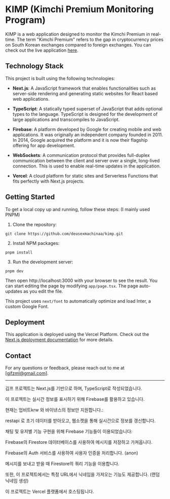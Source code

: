 # KIMP (Kimchi Premium Monitoring Program)

KIMP is a web application designed to monitor the Kimchi Premium in real-time. The term "Kimchi Premium" refers to the gap in cryptocurrency prices on South Korean exchanges compared to foreign exchanges. You can check out the live application [here](https://kimp-omega.vercel.app).

## Technology Stack
This project is built using the following technologies:

- **Next.js**: A JavaScript framework that enables functionalities such as server-side rendering and generating static websites for React based web applications.

- **TypeScript**: A statically typed superset of JavaScript that adds optional types to the language. TypeScript is designed for the development of large applications and transcompiles to JavaScript.

- **Firebase**: A platform developed by Google for creating mobile and web applications. It was originally an independent company founded in 2011. In 2014, Google acquired the platform and it is now their flagship offering for app development.

- **WebSockets**: A communication protocol that provides full-duplex communication between the client and server over a single, long-lived connection. This is used to enable real-time updates in the application.

- **Vercel**: A cloud platform for static sites and Serverless Functions that fits perfectly with Next.js projects.

## Getting Started
To get a local copy up and running, follow these steps:
(I mainly used PNPM)

1. Clone the repository:
```
git clone https://github.com/deusexmachinaa/kimp.git
```

2. Install NPM packages:
```
pnpm install
```

3. Run the development server:
```
pnpm dev
```

Then open http://localhost:3000 with your browser to see the result. You can start editing the page by modifying `app/page.tsx`. The page auto-updates as you edit the file.

This project uses `next/font` to automatically optimize and load Inter, a custom Google Font.


## Deployment
This application is deployed using the Vercel Platform. Check out the [Next.js deployment documentation](https://nextjs.org/docs/deployment) for more details.

## Contact
For any questions or feedback, please reach out to me at [gjfzml@gmail.com].


----

김프 프로젝트는 Next.js를 기반으로 하며, TypeScript로 작성되었습니다.

이 프로젝트는 실시간 정보를 표시하기 위해 Firebase를 활용하고 있습니다.


현재는 업비트krw 와 바이낸스의 정보만 지원합니다.:

restapi 로 초기 데이터를 받아오고, 웹소켓을 통해 실시간으로 정보를 갱신합니다.


채팅 및 유저별 기능 구현을 위해 Firebase 기능들이 이용되었습니다:

Firebase의 Firestore 데이터베이스를 사용하여 메시지를 저장하고 가져옵니다.

Firebase의 Auth 서비스를 사용하여 사용자 인증을 처리합니다. (anon)

메시지를 보내고 받을 때 Firestore의 쿼리 기능을 이용합니다.

또한, 이 프로젝트에서는 특정 URL에서 닉네임을 가져오는 기능도 제공합니다. (랜덤 닉네임 생성)

이 프로젝트는 Vercel 플랫폼에서 호스팅됩니다.
